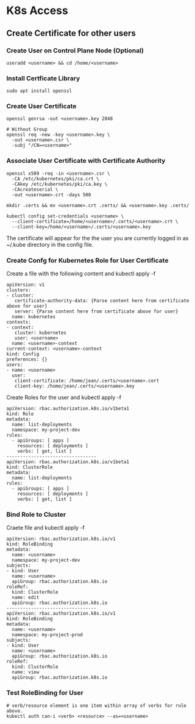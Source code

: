 # K8s Access

## Create Certificate for other users

### Create User on Control Plane Node (Optional)
```
useradd <username> && cd /home/<username>
```

### Install Certficate Library

```
sudo apt install openssl
```

### Create User Certificate
```
openssl genrsa -out <username>.key 2048

# Without Group
openssl req -new -key <username>.key \
  -out <username>.csr \
  -subj "/CN=<username>"
```

### Associate User Certificate with Certificate Authority
```
openssl x509 -req -in <username>.csr \
  -CA /etc/kubernetes/pki/ca.crt \
  -CAkey /etc/kubernetes/pki/ca.key \
  -CAcreateserial \
  -out <username>.crt -days 500

mkdir .certs && mv <username>.crt .certs/ && <username>.key .certs/

kubectl config set-credentials <username> \
  --client-certificate=/home/<username>/.certs/<username>.crt \
  --client-key=/home/<username>/.certs/<username>.key
```

The certificate will appear for the the user you are currently logged in as ~/.kube directory in the config file.

### Create Confg for Kubernetes Role for User Certificate

Create a file with the following content and kubectl apply -f <filename>

```
apiVersion: v1
clusters:
- cluster:
   certificate-authority-data: {Parse content here from certificate above for user}
   server: {Parse content here from certificate above for user}
  name: kubernetes
contexts:
- context:
   cluster: kubernetes
   user: <username>
  name: <username>-context
current-context: <username>-context
kind: Config
preferences: {}
users:
- name: <username>
  user:
   client-certificate: /home/jean/.certs/<username>.cert
   client-key: /home/jean/.certs/<username>.key
```

Create Roles for the user and kubectl apply -f <filename>

```
apiVersion: rbac.authorization.k8s.io/v1beta1
kind: Role
metadata:
  name: list-deployments
  namespace: my-project-dev
rules:
  - apiGroups: [ apps ]
    resources: [ deployments ]
    verbs: [ get, list ]
---------------------------------
apiVersion: rbac.authorization.k8s.io/v1beta1
kind: ClusterRole
metadata:
  name: list-deployments
rules:
  - apiGroups: [ apps ]
    resources: [ deployments ]
    verbs: [ get, list ]
```



### Bind Role to Cluster
Craete file and kubectl apply -f <filename>
```
apiVersion: rbac.authorization.k8s.io/v1
kind: RoleBinding
metadata:
  name: <username>
  namespace: my-project-dev
subjects:
- kind: User
  name: <username>
  apiGroup: rbac.authorization.k8s.io
roleRef:
  kind: ClusterRole
  name: edit
  apiGroup: rbac.authorization.k8s.io
---------------------------------
apiVersion: rbac.authorization.k8s.io/v1
kind: RoleBinding
metadata:
  name: <username>
  namespace: my-project-prod
subjects:
- kind: User
  name: <username>
  apiGroup: rbac.authorization.k8s.io
roleRef:
  kind: ClusterRole
  name: view
  apiGroup: rbac.authorization.k8s.io
```

### Test RoleBinding for User
```
# verb/resource element is one item within array of verbs for rule above.
kubectl auth can-i <verb> <resource> --as=<username> 
```

